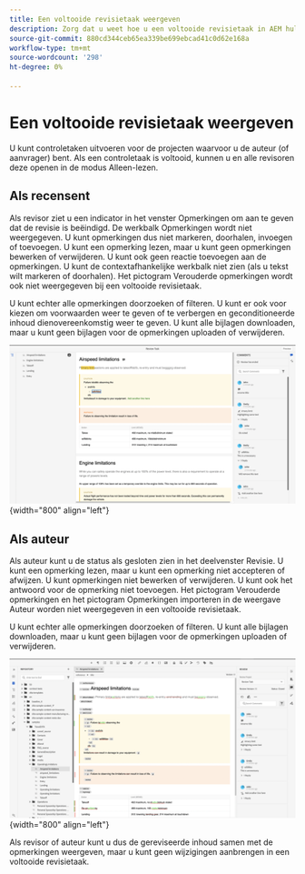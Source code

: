 ```yaml
---
title: Een voltooide revisietaak weergeven
description: Zorg dat u weet hoe u een voltooide revisietaak in AEM hulplijnen als een revisor of auteur kunt weergeven.
source-git-commit: 880cd344ceb65ea339be699ebcad41c0d62e168a
workflow-type: tm+mt
source-wordcount: '298'
ht-degree: 0%

---
```


# Een voltooide revisietaak weergeven

U kunt controletaken uitvoeren voor de projecten waarvoor u de auteur (of aanvrager) bent. Als een controletaak is voltooid, kunnen u en alle revisoren deze openen in de modus Alleen-lezen.

## Als recensent

Als revisor ziet u een indicator in het venster Opmerkingen om aan te geven dat de revisie is beëindigd. De werkbalk Opmerkingen wordt niet weergegeven. U kunt opmerkingen dus niet markeren, doorhalen, invoegen of toevoegen. U kunt een opmerking lezen, maar u kunt geen opmerkingen bewerken of verwijderen. U kunt ook geen reactie toevoegen aan de opmerkingen. U kunt de contextafhankelijke werkbalk niet zien (als u tekst wilt markeren of doorhalen). Het pictogram Verouderde opmerkingen wordt ook niet weergegeven bij een voltooide revisietaak.

U kunt echter alle opmerkingen doorzoeken of filteren. U kunt er ook voor kiezen om voorwaarden weer te geven of te verbergen en geconditioneerde inhoud dienovereenkomstig weer te geven. U kunt alle bijlagen downloaden, maar u kunt geen bijlagen voor de opmerkingen uploaden of verwijderen.

![](images/complete-task-reviewer.png){width="800" align="left"}


## Als auteur

Als auteur kunt u de status als gesloten zien in het deelvenster Revisie. U kunt een opmerking lezen, maar u kunt een opmerking niet accepteren of afwijzen. U kunt opmerkingen niet bewerken of verwijderen. U kunt ook het antwoord voor de opmerking niet toevoegen. Het pictogram Verouderde opmerkingen en het pictogram Opmerkingen importeren in de weergave Auteur worden niet weergegeven in een voltooide revisietaak.

U kunt echter alle opmerkingen doorzoeken of filteren. U kunt alle bijlagen downloaden, maar u kunt geen bijlagen voor de opmerkingen uploaden of verwijderen.

![](images/completed-task-author.png){width="800" align="left"}

Als revisor of auteur kunt u dus de gereviseerde inhoud samen met de opmerkingen weergeven, maar u kunt geen wijzigingen aanbrengen in een voltooide revisietaak.

